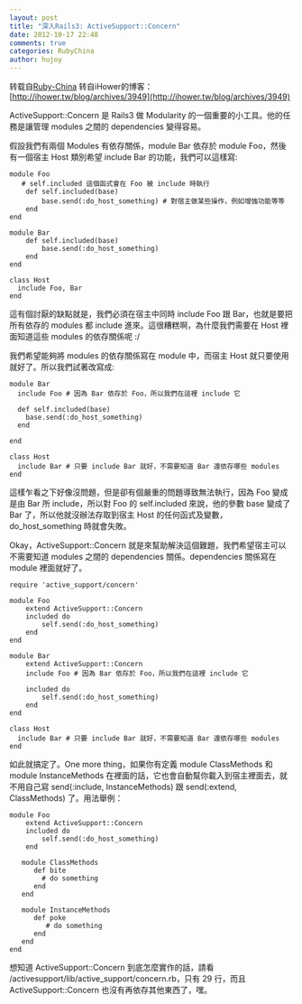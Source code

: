 ```yaml
---
layout: post
title: "深入Rails3: ActiveSupport::Concern"
date: 2012-10-17 22:48
comments: true
categories: RubyChina
author: hujoy
---
```

转载自[Ruby-China](http://ruby-china.org/topics/3386)
转自iHower的博客：
[http://ihower.tw/blog/archives/3949](http://ihower.tw/blog/archives/3949)

ActiveSupport::Concern 是 Rails3 做 Modularity
的一個重要的小工具。他的任務是讓管理 modules 之間的 dependencies
變得容易。

假設我們有兩個 Modules 有依存關係，module Bar 依存於 module
Foo，然後有一個宿主 Host 類別希望 include Bar 的功能，我們可以這樣寫:

    module Foo
       # self.included 這個函式會在 Foo 被 include 時執行
        def self.included(base)
            base.send(:do_host_something) # 對宿主做某些操作，例如增強功能等等
        end
    end

    module Bar
        def self.included(base)
            base.send(:do_host_something)
        end
    end

    class Host
      include Foo, Bar
    end

這有個討厭的缺點就是，我們必須在宿主中同時 include Foo 跟
Bar，也就是要把所有依存的 modules 都 include
進來。這很糟糕啊，為什麼我們需要在 Host 裡面知道這些 modules 的依存關係呢
:/

我們希望能夠將 modules 的依存關係寫在 module 中，而宿主 Host
就只要使用就好了。所以我們試著改寫成:

    module Bar
      include Foo # 因為 Bar 依存於 Foo，所以我們在這裡 include 它

      def self.included(base)
        base.send(:do_host_something)
      end

    end

    class Host
      include Bar # 只要 include Bar 就好，不需要知道 Bar 還依存哪些 modules
    end

這樣乍看之下好像沒問題，但是卻有個嚴重的問題導致無法執行，因為 Foo
變成是由 Bar 所 include，所以對 Foo 的 self.included 來說，他的參數 base
變成了 Bar 了，所以他就沒辦法存取到宿主 Host
的任何函式及變數，do\_host\_something 時就會失敗。

Okay，ActiveSupport::Concern
就是來幫助解決這個難題，我們希望宿主可以不需要知道 modules 之間的
dependencies 關係。dependencies 關係寫在 module 裡面就好了。

    require 'active_support/concern'

    module Foo
        extend ActiveSupport::Concern
        included do
            self.send(:do_host_something)
        end
    end

    module Bar
        extend ActiveSupport::Concern
        include Foo # 因為 Bar 依存於 Foo，所以我們在這裡 include 它

        included do
            self.send(:do_host_something)
        end
    end

    class Host
      include Bar # 只要 include Bar 就好，不需要知道 Bar 還依存哪些 modules
    end

如此就搞定了。One more thing，如果你有定義 module ClassMethods 和 module
InstanceMethods 在裡面的話，它也會自動幫你載入到宿主裡面去，就不用自己寫
send(:include, InstanceMethods) 跟 send(:extend, ClassMethods)
了。用法舉例：

    module Foo
        extend ActiveSupport::Concern
        included do
            self.send(:do_host_something)
        end

       module ClassMethods
          def bite
            # do something
          end
       end

       module InstanceMethods
          def poke
             # do something
          end
       end
    end

想知道 ActiveSupport::Concern 到底怎麼實作的話，請看
/activesupport/lib/active\_support/concern.rb，只有 29 行，而且
ActiveSupport::Concern 也沒有再依存其他東西了，嘿。
